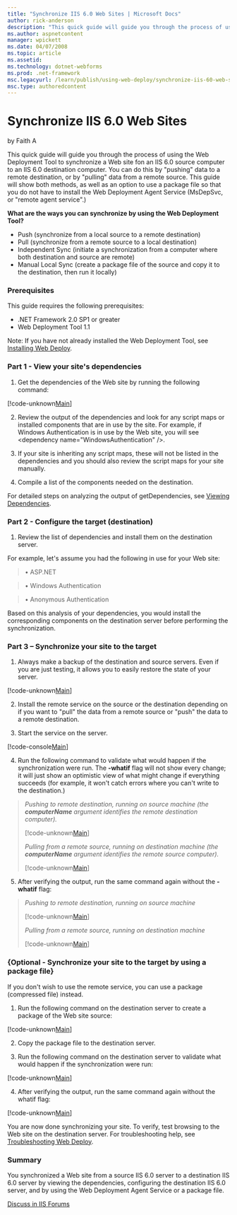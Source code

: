 ```yaml
---
title: "Synchronize IIS 6.0 Web Sites | Microsoft Docs"
author: rick-anderson
description: "This quick guide will guide you through the process of using the Web Deployment Tool to synchronize a Web site fon an IIS 6.0 source computer to an IIS 6.0 d..."
ms.author: aspnetcontent
manager: wpickett
ms.date: 04/07/2008
ms.topic: article
ms.assetid: 
ms.technology: dotnet-webforms
ms.prod: .net-framework
msc.legacyurl: /learn/publish/using-web-deploy/synchronize-iis-60-web-sites
msc.type: authoredcontent
---
```

Synchronize IIS 6.0 Web Sites
====================
by Faith A

This quick guide will guide you through the process of using the Web Deployment Tool to synchronize a Web site fon an IIS 6.0 source computer to an IIS 6.0 destination computer. You can do this by "pushing" data to a remote destination, or by "pulling" data from a remote source. This guide will show both methods, as well as an option to use a package file so that you do not have to install the Web Deployment Agent Service (MsDepSvc, or "remote agent service".)

**What are the ways you can synchronize by using the Web Deployment Tool?**

- Push (synchronize from a local source to a remote destination)
- Pull (synchronize from a remote source to a local destination)
- Independent Sync (initiate a synchronization from a computer where both destination and source are remote)
- Manual Local Sync (create a package file of the source and copy it to the destination, then run it locally)

### Prerequisites

This guide requires the following prerequisites:

- .NET Framework 2.0 SP1 or greater
- Web Deployment Tool 1.1

Note: If you have not already installed the Web Deployment Tool, see [Installing Web Deploy](use-the-web-deployment-tool.md "Installing the Web Deploy").

### Part 1 - View your site's dependencies

1. Get the dependencies of the Web site by running the following command:

[!code-unknown[Main](synchronize-iis-60-web-sites/samples/sample-127154-1.unknown)]

2. Review the output of the dependencies and look for any script maps or installed components that are in use by the site. For example, if Windows Authentication is in use by the Web site, you will see &lt;dependency name="WindowsAuthentication" /&gt;.

3. If your site is inheriting any script maps, these will not be listed in the dependencies and you should also review the script maps for your site manually.

4. Compile a list of the components needed on the destination.

For detailed steps on analyzing the output of getDependencies, see [Viewing Dependencies](https://technet.microsoft.com/en-us/library/dd569091(WS.10).aspx "Viewing Dependencies").

### Part 2 - Configure the target (destination)

1. Review the list of dependencies and install them on the destination server.

For example, let's assume you had the following in use for your Web site:

> • ASP.NET


> • Windows Authentication


> • Anonymous Authentication


Based on this analysis of your dependencies, you would install the corresponding components on the destination server before performing the synchronization.

### Part 3 – Synchronize your site to the target

1. Always make a backup of the destination and source servers. Even if you are just testing, it allows you to easily restore the state of your server.

[!code-unknown[Main](synchronize-iis-60-web-sites/samples/sample-127154-2.unknown)]

2. Install the remote service on the source or the destination depending on if you want to "pull" the data from a remote source or "push" the data to a remote destination.

3. Start the service on the server.

[!code-console[Main](synchronize-iis-60-web-sites/samples/sample3.cmd)]

4. Run the following command to validate what would happen if the synchronization were run. The **-whatif** flag will not show every change; it will just show an optimistic view of what might change if everything succeeds (for example, it won't catch errors where you can't write to the destination.)

> *Pushing to remote destination, running on source machine (the **computerName** argument identifies the remote destination computer).*
> 
> [!code-unknown[Main](synchronize-iis-60-web-sites/samples/sample-127154-4.unknown)]
> 
> *Pulling from a remote source, running on destination machine (the **computerName** argument identifies the remote source computer).*
> 
> [!code-unknown[Main](synchronize-iis-60-web-sites/samples/sample-127154-5.unknown)]


5. After verifying the output, run the same command again without the **-whatif** flag:

> *Pushing to remote destination, running on source machine*
> 
> [!code-unknown[Main](synchronize-iis-60-web-sites/samples/sample-127154-6.unknown)]
> 
> *Pulling from a remote source, running on destination machine*
> 
> [!code-unknown[Main](synchronize-iis-60-web-sites/samples/sample-127154-7.unknown)]


### {Optional - Synchronize your site to the target by using a package file}

If you don't wish to use the remote service, you can use a package (compressed file) instead.

1. Run the following command on the destination server to create a package of the Web site source:

[!code-unknown[Main](synchronize-iis-60-web-sites/samples/sample-127154-8.unknown)]

2. Copy the package file to the destination server.

3. Run the following command on the destination server to validate what would happen if the synchronization were run:

[!code-unknown[Main](synchronize-iis-60-web-sites/samples/sample-127154-9.unknown)]

4. After verifying the output, run the same command again without the whatif flag:

[!code-unknown[Main](synchronize-iis-60-web-sites/samples/sample-127154-10.unknown)]

You are now done synchronizing your site. To verify, test browsing to the Web site on the destination server. For troubleshooting help, see [Troubleshooting Web Deploy](../troubleshooting-web-deploy/troubleshooting-web-deploy.md "Troubleshooting Web Deploy").

### Summary

You synchronized a Web site from a source IIS 6.0 server to a destination IIS 6.0 server by viewing the dependencies, configuring the destination IIS 6.0 server, and by using the Web Deployment Agent Service or a package file.
  
  
[Discuss in IIS Forums](https://forums.iis.net/1144.aspx)